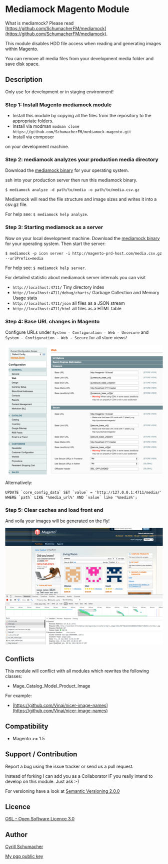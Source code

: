# Mediamock Magento Module

What is mediamock? Please read [https://github.com/SchumacherFM/mediamock](https://github.com/SchumacherFM/mediamock).

This module disables HDD file access when reading and generating images within Magento.

You can remove all media files from your development media folder and save disk space.

## Description

Only use for development or in staging environment!

### Step 1: Install Magento mediamock module

- Install this module by copying all the files from the repository to the appropriate folders.
- Install via modman `modman clone https://github.com/SchumacherFM/mediamock-magento.git`
- Install via composer

on your development machine.

### Step 2: mediamock analyzes your production media directory

Download the [mediamock binary](https://github.com/SchumacherFM/mediamock/releases) for your operating system.

ssh into your production server then run this mediamock binary.

```
$ mediamock analyze -d path/to/media -o path/to/media.csv.gz
```

Mediamock will read the file structure and image sizes and writes it into a csv.gz file.

For help see: `$ mediamock help analyze`.

### Step 3: Starting mediamock as a server

Now on your local development machine. Download the [mediamock binary](https://github.com/SchumacherFM/mediamock/releases)
for your operating system. Then start the server:

```
$ mediamock -p icon server -i http://magento-prd-host.com/media.csv.gz --urlPrefix=media
```

For help see: `$ mediamock help server`.

For detailed statistic about mediamock server internals you can visit

- `http://localhost:4711/` Tiny directory index
- `http://localhost:4711/debug/charts/` Garbage Collection and Memory Usage stats
- `http://localhost:4711/json` all files as a JSON stream
- `http://localhost:4711/html` all files as a HTML table

### Step 4: Base URL changes in Magento

Configure URLs under `System - Configuration - Web - Unsecure` and 
`System - Configuration - Web - Secure` for all store views!

![Adjust base media urls](/BaseMediaUrlSettings.png)

Alternatively:

```
UPDATE `core_config_data` SET `value` = 'http://127.0.0.1:4711/media/' 
WHERE `path` LIKE '%media_url%' AND `value` like '%media%';
```

### Step 5: Clear caches and load front end

And voila your images will be generated on the fly!

![Preview mocked front end](/MagentoFrontEndMocked.png)

## Conflicts

This module will conflict with all modules which rewrites the following classes:

- Mage_Catalog_Model_Product_Image

For example:

- [https://github.com/Vinai/nicer-image-names](https://github.com/Vinai/nicer-image-names)

Compatibility
-------------

- Magento >= 1.5

Support / Contribution
----------------------

Report a bug using the issue tracker or send us a pull request.

Instead of forking I can add you as a Collaborator IF you really intend to develop on this module. Just ask :-)

For versioning have a look at [Semantic Versioning 2.0.0](http://semver.org/)

Licence
-------
[OSL - Open Software Licence 3.0](http://opensource.org/licenses/osl-3.0.php)

Author
------

[Cyrill Schumacher](http://cyrillschumacher.com)

[My pgp public key](http://www.schumacher.fm/cyrill.asc)
